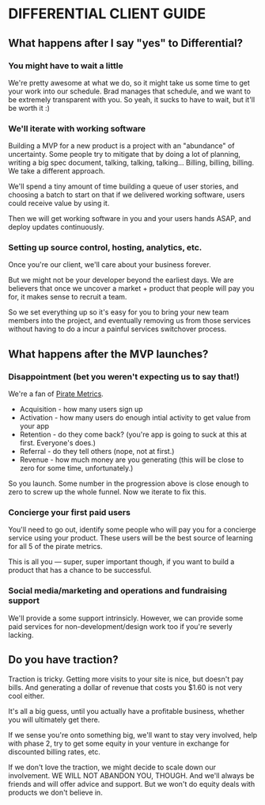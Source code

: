 # DIFFERENTIAL CLIENT GUIDE

## What happens after I say "yes" to Differential?

### You might have to wait a little

We're pretty awesome at what we do, so it might take us some time to
get your work into our schedule. Brad manages that schedule, and we
want to be extremely transparent with you. So yeah, it sucks to have to
wait, but it'll be worth it :)

### We'll iterate with working software

Building a MVP for a new product is a project with an "abundance" of
uncertainty. Some people try to mitigate that by doing a lot of
planning, writing a big spec document, talking, talking, talking...
Billing, billing, billing. We take a different approach.

We'll spend a tiny amount of time building a queue of user stories, and
choosing a batch to start on that if we delivered working software,
users could receive value by using it.

Then we will get working software in you and your users hands ASAP, and
deploy updates continuously. 

### Setting up source control, hosting, analytics, etc.

Once you're our client, we'll care about your business forever.

But we might not be your developer beyond the earliest days. We are
believers that once we uncover a market + product that people will pay
you for, it makes sense to recruit a team.

So we set everything up so it's easy for you to bring your new team
members into the project, and eventually removing us from those services
without having to do a incur a painful services switchover process.

## What happens after the MVP launches?

### Disappointment (bet you weren't expecting us to say that!)

We're a fan of [Pirate
Metrics](http://www.youtube.com/watch?v=irjgfW0BIrw).

* Acquisition - how many users sign up
* Activation - how many users do enough intial activity to get value
  from your app
* Retention - do they come back? (you're app is going to suck at this at
  first. Everyone's does.)
* Referral - do they tell others (nope, not at first.)
* Revenue - how much money are you generating (this will be close to
  zero for some time, unfortunately.)

So you launch. Some number in the progression above is close enough to
zero to screw up the whole funnel. Now we iterate to fix this.

### Concierge your first paid users

You'll need to go out, identify some people who will pay you for a
concierge service using your product. These users will be the best
source of learning for all 5 of the pirate metrics.

This is all you — super, super important though, if you want to build a
product that has a chance to be successful.

### Social media/marketing and operations and fundraising support

We'll provide a some support intrinsicly. However, we can provide some
paid services for non-development/design work too if you're severly lacking. 

## Do you have traction?

Traction is tricky. Getting more visits to your site is nice, but
doesn't pay bills. And generating a dollar of revenue that costs you
$1.60 is not very cool either.

It's all a big guess, until you actually have a profitable business,
whether you will ultimately get there.

If we sense you're onto something big, we'll want to stay very involved,
help with phase 2, try to get some equity in your venture in exchange
for discounted billing rates, etc.

If we don't love the traction, we might decide to scale down our
involvement. WE WILL NOT ABANDON YOU, THOUGH. And we'll always be
friends and will offer advice and support. But we won't do equity deals
with products we don't believe in.
